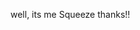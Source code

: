 well, its me Squeeze
thanks!!


<!---
MrwnRagaa/MrwnRagaa is a ✨ special ✨ repository because its `README.md` (this file) appears on your GitHub profile.
You can click the Preview link to take a look at your changes.
--->
